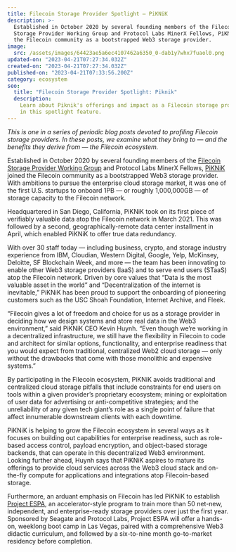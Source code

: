 ```yaml
---
title: Filecoin Storage Provider Spotlight — PiKNiK
description: >-
  Established in October 2020 by several founding members of the Filecoin
  Storage Provider Working Group and Protocol Labs MinerX Fellows, PiKNiK joined
  the Filecoin community as a bootstrapped Web3 storage provider.
image:
  src: /assets/images/64423ae5a6ec4107462a6350_0-dab1y7whx7fuaol0.png
updated-on: "2023-04-21T07:27:34.032Z"
created-on: "2023-04-21T07:27:34.032Z"
published-on: "2023-04-21T07:33:56.200Z"
category: ecosystem
seo:
  title: "Filecoin Storage Provider Spotlight: Piknik"
  description:
    Learn about Piknik's offerings and impact as a Filecoin storage provider
    in this spotlight feature.
---
```


_This is one in a series of periodic blog posts devoted to profiling Filecoin storage providers. In these posts, we examine what they bring to — and the benefits they derive from — the Filecoin ecosystem._

Established in October 2020 by several founding members of the [Filecoin Storage Provider Working Group](https://filecoinfoundation.medium.com/supporting-the-community-the-filecoin-mining-working-group-4bd5f289cbea#:~:text=At%20its%20core%2C%20the%20Storage,participants%20in%20the%20Filecoin%20network.) and Protocol Labs MinerX Fellows, [PiKNiK](https://www.piknik.com/) joined the Filecoin community as a bootstrapped Web3 storage provider. With ambitions to pursue the enterprise cloud storage market, it was one of the first U.S. startups to onboard 1PB _—_ or roughly 1,000,000GB _—_ of storage capacity to the Filecoin network.

Headquartered in San Diego, California, PiKNiK took on its first piece of verifiably valuable data atop the Filecoin network in March 2021. This was followed by a second, geographically-remote data center installment in April, which enabled PiKNiK to offer true data redundancy.

With over 30 staff today — including business, crypto, and storage industry experience from IBM, Cloudian, Western Digital, Google, Yelp, McKinsey, Deloitte, SF Blockchain Week, and more — the team has been innovating to enable other Web3 storage providers (IaaS) and to serve end users (STaaS) atop the Filecoin network. Driven by core values that “Data is the most valuable asset in the world” and “Decentralization of the internet is inevitable,” PiKNiK has been proud to support the onboarding of pioneering customers such as the USC Shoah Foundation, Internet Archive, and Fleek.

“Filecoin gives a lot of freedom and choice for us as a storage provider in deciding how we design systems and store real data in the Web3 environment,” said PiKNiK CEO Kevin Huynh. “Even though we’re working in a decentralized infrastructure, we still have the flexibility in Filecoin to code and architect for similar options, functionality, and enterprise readiness that you would expect from traditional, centralized Web2 cloud storage — only without the drawbacks that come with those monolithic and expensive systems.”

By participating in the Filecoin ecosystem, PiKNiK avoids traditional and centralized cloud storage pitfalls that include constraints for end users on tools within a given provider’s proprietary ecosystem; mining or exploitation of user data for advertising or anti-competitive strategies; and the unreliability of any given tech giant’s role as a single point of failure that affect innumerable downstream clients with each downtime.

PiKNiK is helping to grow the Filecoin ecosystem in several ways as it focuses on building out capabilities for enterprise readiness, such as role-based access control, payload encryption, and object-based storage backends, that can operate in this decentralized Web3 environment. Looking further ahead, Huynh says that PiKNiK aspires to mature its offerings to provide cloud services across the Web3 cloud stack and on-the-fly compute for applications and integrations atop Filecoin-based storage.

Furthermore, an arduant emphasis on Filecoin has led PiKNiK to establish [Project ESPA](http://www.web3espa.io/), an accelerator-style program to train more than 50 net-new, independent, and enterprise-ready storage providers over just the first year. Sponsored by Seagate and Protocol Labs, Project ESPA will offer a hands-on, weeklong boot camp in Las Vegas, paired with a comprehensive Web3 didactic curriculum, and followed by a six-to-nine month go-to-market residency before completion.

